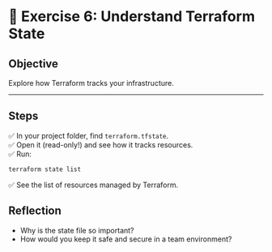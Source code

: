 # 📝 Exercise 6: Understand Terraform State

## Objective

Explore how Terraform tracks your infrastructure.

---

## Steps

✅ In your project folder, find `terraform.tfstate`.  
✅ Open it (read-only!) and see how it tracks resources.  
✅ Run:
```bash
terraform state list
```

✅ See the list of resources managed by Terraform.

## Reflection
- Why is the state file so important?
- How would you keep it safe and secure in a team environment?